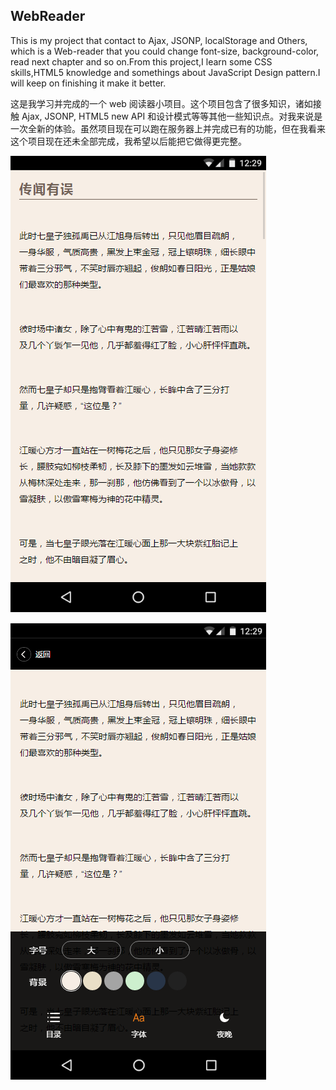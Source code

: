
## WebReader
This is my project that contact to Ajax, JSONP, localStorage and Others, which is a Web-reader that you could change font-size, background-color, read next chapter and so on.From this project,I learn some CSS skills,HTML5 knowledge and somethings about JavaScript Design pattern.I will keep on finishing it make it better.

这是我学习并完成的一个 web 阅读器小项目。这个项目包含了很多知识，诸如接触 Ajax, JSONP, HTML5 new API 和设计模式等等其他一些知识点。对我来说是一次全新的体验。虽然项目现在可以跑在服务器上并完成已有的功能，但在我看来这个项目现在还未全部完成，我希望以后能把它做得更完整。

![首页](img/view1.png)

![按钮](img/view2.png)
